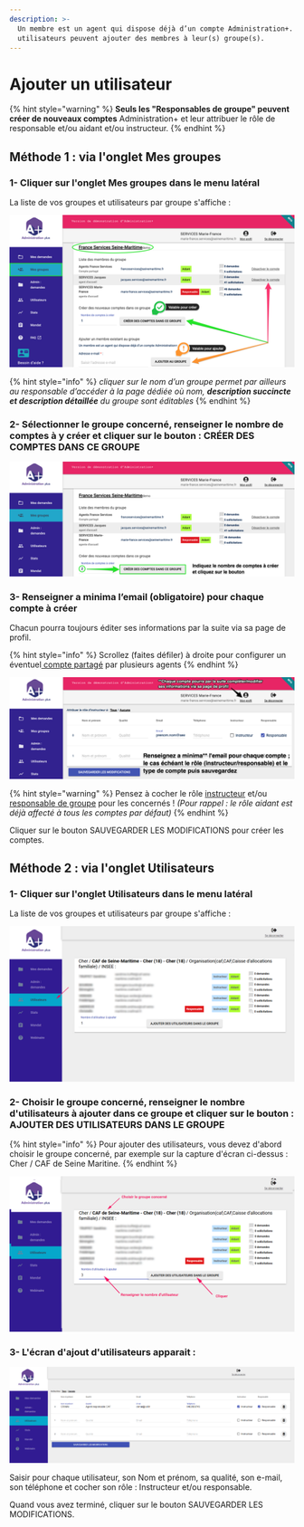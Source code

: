 ```yaml
---
description: >-
  Un membre est un agent qui dispose déjà d’un compte Administration+. Tous les
  utilisateurs peuvent ajouter des membres à leur(s) groupe(s).
---
```


# Ajouter un utilisateur

{% hint style="warning" %}
**Seuls les "Responsables de groupe" peuvent créer de nouveaux comptes** Administration+ et leur attribuer le rôle de responsable et/ou aidant et/ou instructeur. 
{% endhint %}

## Méthode 1 : via l'onglet Mes groupes

### 1- Cliquer sur l'onglet Mes groupes dans le menu latéral

La liste de vos groupes et utilisateurs par groupe s'affiche :

![Vue Mes groupes](../.gitbook/assets/upload_735c6942a29a5f0956fef9afbcae0268.png)

{% hint style="info" %}
_cliquer sur le nom d’un groupe permet par ailleurs au responsable d’accéder à la page dédiée où nom, **description succincte et description détaillée** du groupe sont éditables_
{% endhint %}

### 2- Sélectionner le groupe concerné, renseigner **le nombre de comptes à y créer** et cliquer sur le bouton : CRÉER DES COMPTES DANS CE GROUPE

![Vue Mes groupes - cr&#xE9;ation de comptes](../.gitbook/assets/upload_ee5701579959ba217946a3237367a2c8.png)

### 3- Renseigner a minima **l’email \(obligatoire\) pour chaque compte à créer**

Chacun pourra toujours éditer ses informations par la suite via sa page de profil.

{% hint style="info" %}
Scrollez \(faites défiler\) à droite pour configurer un éventuel[ compte partagé](https://docs.aplus.beta.gouv.fr/faq/peut-on-partager-un-compte-sur-administration+) par plusieurs agents
{% endhint %}

![Vue Cr&#xE9;ation de comptes](../.gitbook/assets/upload_6619e156c7b64a17c5cef1f100a06078.png)

{% hint style="warning" %}
 Pensez à cocher le rôle [instructeur](https://docs.aplus.beta.gouv.fr/roles-utilisateur#instructeur) et/ou [responsable de groupe](https://docs.aplus.beta.gouv.fr/roles-utilisateur#responsable-de-groupe) pour les concernés ! _\(Pour rappel : le rôle aidant est déjà affecté à tous les comptes par défaut\)_
{% endhint %}

Cliquer sur le bouton SAUVEGARDER LES MODIFICATIONS pour créer les comptes.

## Méthode 2 : via l'onglet Utilisateurs

### 1- Cliquer sur l'onglet Utilisateurs dans le menu latéral

La liste de vos groupes et utilisateurs par groupe s'affiche :

![Vue Utilisateurs d&apos;un groupe](../.gitbook/assets/image%20%281%29.png)

### 2- Choisir le groupe concerné, renseigner le nombre d'utilisateurs à ajouter dans ce groupe et cliquer sur le bouton : AJOUTER DES UTILISATEURS DANS LE GROUPE 

{% hint style="info" %}
 Pour ajouter des utilisateurs, vous devez d'abord choisir le groupe concerné, par exemple sur la capture d'écran ci-dessus : Cher / CAF de Seine Maritine.
{% endhint %}

![](../.gitbook/assets/image%20%286%29.png)

### 3- L'écran d'ajout d'utilisateurs apparait :

![Vue Ajout utilisateurs](../.gitbook/assets/image%20%289%29.png)

Saisir pour chaque utilisateur, son Nom et prénom, sa qualité, son e-mail, son téléphone et cocher son rôle : Instructeur et/ou responsable.

Quand vous avez terminé, cliquer sur le bouton SAUVEGARDER LES MODIFICATIONS.





